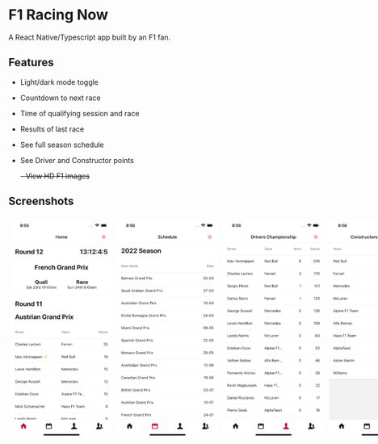 # F1 Racing Now

A React Native/Typescript app built by an F1 fan.

## Features

- Light/dark mode toggle
- Countdown to next race
- Time of qualifying session and race
- Results of last race
- See full season schedule
- See Driver and Constructor points

  <s>- View HD F1 images</s>

## Screenshots

<div style="display: flex">
  <img src="./screenshots/Home.png" width="200" style="margin: 5px"/>
  <img src="./screenshots/Schedule.png" width="200" style="margin: 5px"/> 
  <img src="./screenshots/Drivers.png" width="200" style="margin: 5px"/> 
  <img src="./screenshots/Constructors.png" width="200" style="margin: 5px"/>
</div>
